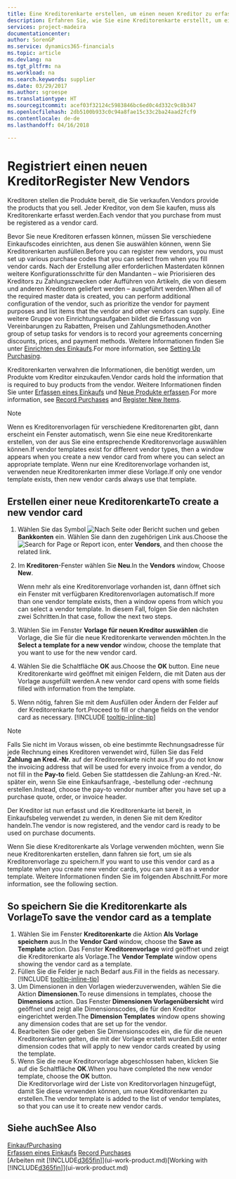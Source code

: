 ```yaml
---
title: Eine Kreditorenkarte erstellen, um einen neuen Kreditor zu erfassen | Microsoft Docs
description: Erfahren Sie, wie Sie eine Kreditorenkarte erstellt, um einen neuen Kreditor oder einem Lieferanten zu erfassen.
services: project-madeira
documentationcenter: 
author: SorenGP
ms.service: dynamics365-financials
ms.topic: article
ms.devlang: na
ms.tgt_pltfrm: na
ms.workload: na
ms.search.keywords: supplier
ms.date: 03/29/2017
ms.author: sgroespe
ms.translationtype: HT
ms.sourcegitcommit: acef03f32124c5983846bc6ed0c4d332c9c8b347
ms.openlocfilehash: 2db5100b933c0c94a8fae15c33c2ba24aad2fcf9
ms.contentlocale: de-de
ms.lasthandoff: 04/16/2018

---
```

# <a name="register-new-vendors"></a><span data-ttu-id="43371-103">Registriert einen neuen Kreditor</span><span class="sxs-lookup"><span data-stu-id="43371-103">Register New Vendors</span></span>
<span data-ttu-id="43371-104">Kreditoren stellen die Produkte bereit, die Sie verkaufen.</span><span class="sxs-lookup"><span data-stu-id="43371-104">Vendors provide the products that you sell.</span></span> <span data-ttu-id="43371-105">Jeder Kreditor, von dem Sie kaufen, muss als Kreditorenkarte erfasst werden.</span><span class="sxs-lookup"><span data-stu-id="43371-105">Each vendor that you purchase from must be registered as a vendor card.</span></span>

<span data-ttu-id="43371-106">Bevor Sie neue Kreditoren erfassen können, müssen Sie verschiedene Einkaufscodes einrichten, aus denen Sie auswählen können, wenn Sie Kreditorenkarten ausfüllen.</span><span class="sxs-lookup"><span data-stu-id="43371-106">Before you can register new vendors, you must set up various purchase codes that you can select from when you fill vendor cards.</span></span> <span data-ttu-id="43371-107">Nach der Erstellung aller erforderlichen Masterdaten können weitere Konfigurationsschritte für den Mandanten – wie Priorisieren des Kreditors zu Zahlungszwecken oder Aufführen von Artikeln, die von diesem und anderen Kreditoren geliefert werden – ausgeführt werden.</span><span class="sxs-lookup"><span data-stu-id="43371-107">When all of the required master data is created, you can perform additional configuration of the vendor, such as prioritize the vendor for payment purposes and list items that the vendor and other vendors can supply.</span></span> <span data-ttu-id="43371-108">Eine weitere Gruppe von Einrichtungsaufgaben bildet die Erfassung von Vereinbarungen zu Rabatten, Preisen und Zahlungsmethoden.</span><span class="sxs-lookup"><span data-stu-id="43371-108">Another group of setup tasks for vendors is to record your agreements concerning discounts, prices, and payment methods.</span></span> <span data-ttu-id="43371-109">Weitere Informationen finden Sie unter [Einrichten des Einkaufs](purchasing-setup-purchasing.md).</span><span class="sxs-lookup"><span data-stu-id="43371-109">For more information, see [Setting Up Purchasing](purchasing-setup-purchasing.md).</span></span>

<span data-ttu-id="43371-110">Kreditorenkarten verwahren die Informationen, die benötigt werden, um Produkte vom Kreditor einzukaufen.</span><span class="sxs-lookup"><span data-stu-id="43371-110">Vendor cards hold the information that is required to buy products from the vendor.</span></span> <span data-ttu-id="43371-111">Weitere Informationen finden Sie unter [Erfassen eines Einkaufs](purchasing-how-record-purchases.md) und [Neue Produkte erfassen](inventory-how-register-new-items.md).</span><span class="sxs-lookup"><span data-stu-id="43371-111">For more information, see [Record Purchases](purchasing-how-record-purchases.md) and [Register New Items](inventory-how-register-new-items.md).</span></span>

> [!NOTE]  
>   <span data-ttu-id="43371-112">Wenn es Kreditorenvorlagen für verschiedene Kreditorenarten gibt, dann erscheint ein Fenster automatisch, wenn Sie eine neue Kreditorenkarte erstellen, von der aus Sie eine entsprechende Kreditorenvorlage auswählen können.</span><span class="sxs-lookup"><span data-stu-id="43371-112">If vendor templates exist for different vendor types, then a window appears when you create a new vendor card from where you can select an appropriate template.</span></span> <span data-ttu-id="43371-113">Wenn nur eine Kreditorenvorlage vorhanden ist, verwenden neue Kreditorenkarten immer diese Vorlage.</span><span class="sxs-lookup"><span data-stu-id="43371-113">If only one vendor template exists, then new vendor cards always use that template.</span></span>

## <a name="to-create-a-new-vendor-card"></a><span data-ttu-id="43371-114">Erstellen einer neue Kreditorenkarte</span><span class="sxs-lookup"><span data-stu-id="43371-114">To create a new vendor card</span></span>
1. <span data-ttu-id="43371-115">Wählen Sie das Symbol ![Nach Seite oder Bericht suchen](media/ui-search/search_small.png "Nach Seite oder Bericht suchen") und geben **Bankkonten** ein. Wählen Sie dann den zugehörigen Link aus.</span><span class="sxs-lookup"><span data-stu-id="43371-115">Choose the ![Search for Page or Report](media/ui-search/search_small.png "Search for Page or Report icon") icon, enter **Vendors**, and then choose the related link.</span></span>  
2. <span data-ttu-id="43371-116">Im **Kreditoren**-Fenster wählen Sie **Neu**.</span><span class="sxs-lookup"><span data-stu-id="43371-116">In the **Vendors** window, Choose **New**.</span></span>

    <span data-ttu-id="43371-117">Wenn mehr als eine Kreditorenvorlage vorhanden ist, dann öffnet sich ein Fenster mit verfügbaren Kreditorenvorlagen automatisch.</span><span class="sxs-lookup"><span data-stu-id="43371-117">If more than one vendor template exists, then a window opens from which you can select a vendor template.</span></span> <span data-ttu-id="43371-118">In diesem Fall, folgen Sie den nächsten zwei Schritten.</span><span class="sxs-lookup"><span data-stu-id="43371-118">In that case, follow the next two steps.</span></span>
3. <span data-ttu-id="43371-119">Wählen Sie im Fenster **Vorlage für neuen Kreditor auswählen** die Vorlage, die Sie für die neue Kreditorenkarte verwenden möchten.</span><span class="sxs-lookup"><span data-stu-id="43371-119">In the **Select a template for a new vendor** window, choose the template that you want to use for the new vendor card.</span></span>
4. <span data-ttu-id="43371-120">Wählen Sie die Schaltfläche **OK** aus.</span><span class="sxs-lookup"><span data-stu-id="43371-120">Choose the **OK** button.</span></span> <span data-ttu-id="43371-121">Eine neue Kreditorenkarte wird geöffnet mit einigen Feldern, die mit Daten aus der Vorlage ausgefüllt werden.</span><span class="sxs-lookup"><span data-stu-id="43371-121">A new vendor card opens with some fields filled with information from the template.</span></span>
5. <span data-ttu-id="43371-122">Wenn nötig, fahren Sie mit dem Ausfüllen oder Ändern der Felder auf der Kreditorenkarte fort.</span><span class="sxs-lookup"><span data-stu-id="43371-122">Proceed to fill or change fields on the vendor card as necessary.</span></span> [!INCLUDE [tooltip-inline-tip](includes/tooltip-inline-tip_md.md)]

> [!NOTE]  
>   <span data-ttu-id="43371-123">Falls Sie nicht im Voraus wissen, ob eine bestimmte Rechnungsadresse für jede Rechnung eines Kreditoren verwendet wird, füllen Sie das Feld **Zahlung an Kred.-Nr.** auf der Kreditorenkarte nicht aus.</span><span class="sxs-lookup"><span data-stu-id="43371-123">If you do not know the invoicing address that will be used for every invoice from a vendor, do not fill in the **Pay-to** field.</span></span> <span data-ttu-id="43371-124">Geben Sie stattdessen die Zahlung-an Kred.-Nr. später ein, wenn Sie eine Einkaufsanfrage, -bestellung oder -rechnung erstellen.</span><span class="sxs-lookup"><span data-stu-id="43371-124">Instead, choose the pay-to vendor number after you have set up a purchase quote, order, or invoice header.</span></span>

<span data-ttu-id="43371-125">Der Kreditor ist nun erfasst und die Kreditorenkarte ist bereit, in Einkaufsbeleg verwendet zu werden, in denen Sie mit dem Kreditor handeln.</span><span class="sxs-lookup"><span data-stu-id="43371-125">The vendor is now registered, and the vendor card is ready to be used on purchase documents.</span></span>

<span data-ttu-id="43371-126">Wenn Sie diese Kreditorenkarte als Vorlage verwenden möchten, wenn Sie neue Kreditorenkarten erstellen, dann fahren sie fort, um sie als Kreditorenvorlage zu speichern.</span><span class="sxs-lookup"><span data-stu-id="43371-126">If you want to use this vendor card as a template when you create new vendor cards, you can save it as a vendor template.</span></span> <span data-ttu-id="43371-127">Weitere Informationen finden Sie im folgenden Abschnitt.</span><span class="sxs-lookup"><span data-stu-id="43371-127">For more information, see the following section.</span></span>

## <a name="to-save-the-vendor-card-as-a-template"></a><span data-ttu-id="43371-128">So speichern Sie die Kreditorenkarte als Vorlage</span><span class="sxs-lookup"><span data-stu-id="43371-128">To save the vendor card as a template</span></span>
1. <span data-ttu-id="43371-129">Wählen Sie im Fenster **Kreditorenkarte** die Aktion **Als Vorlage speichern** aus.</span><span class="sxs-lookup"><span data-stu-id="43371-129">In the **Vendor Card** window, choose the **Save as Template** action.</span></span> <span data-ttu-id="43371-130">Das Fenster **Kreditorenvorlage** wird geöffnet und zeigt die Kreditorenkarte als Vorlage.</span><span class="sxs-lookup"><span data-stu-id="43371-130">The **Vendor Template** window opens showing the vendor card as a template.</span></span>
2. <span data-ttu-id="43371-131">Füllen Sie die Felder je nach Bedarf aus.</span><span class="sxs-lookup"><span data-stu-id="43371-131">Fill in the fields as necessary.</span></span> [!INCLUDE [tooltip-inline-tip](includes/tooltip-inline-tip_md.md)]
3. <span data-ttu-id="43371-132">Um Dimensionen in den Vorlagen wiederzuverwenden, wählen Sie die Aktion **Dimensionen**.</span><span class="sxs-lookup"><span data-stu-id="43371-132">To reuse dimensions in templates, choose the **Dimensions** action.</span></span> <span data-ttu-id="43371-133">Das Fenster **Dimensionen Vorlagenübersicht** wird geöffnet und zeigt alle Dimensionscodes, die für den Kreditor eingerichtet werden.</span><span class="sxs-lookup"><span data-stu-id="43371-133">The **Dimension Templates** window opens showing any dimension codes that are set up for the vendor.</span></span>
4. <span data-ttu-id="43371-134">Bearbeiten Sie oder geben Sie Dimensionscodes ein, die für die neuen Kreditorenkarten gelten, die mit der Vorlage erstellt wurden.</span><span class="sxs-lookup"><span data-stu-id="43371-134">Edit or enter dimension codes that will apply to new vendor cards created by using the template.</span></span>
5. <span data-ttu-id="43371-135">Wenn Sie die neue Kreditorvorlage abgeschlossen haben, klicken Sie auf die Schaltfläche **OK**.</span><span class="sxs-lookup"><span data-stu-id="43371-135">When you have completed the new vendor template, choose the **OK** button.</span></span>  
   <span data-ttu-id="43371-136">Die Kreditorvorlage wird der Liste von Kreditorvorlagen hinzugefügt, damit Sie diese verwenden können, um neue Kreditorenkarten zu erstellen.</span><span class="sxs-lookup"><span data-stu-id="43371-136">The vendor template is added to the list of vendor templates, so that you can use it to create new vendor cards.</span></span>

## <a name="see-also"></a><span data-ttu-id="43371-137">Siehe auch</span><span class="sxs-lookup"><span data-stu-id="43371-137">See Also</span></span>
[<span data-ttu-id="43371-138">Einkauf</span><span class="sxs-lookup"><span data-stu-id="43371-138">Purchasing</span></span>](purchasing-manage-purchasing.md)  
<span data-ttu-id="43371-139">[Erfassen eines Einkaufs](purchasing-how-record-purchases.md) </span><span class="sxs-lookup"><span data-stu-id="43371-139">[Record Purchases](purchasing-how-record-purchases.md) </span></span>  
<span data-ttu-id="43371-140">[Arbeiten mit [!INCLUDE[d365fin](includes/d365fin_md.md)]](ui-work-product.md)</span><span class="sxs-lookup"><span data-stu-id="43371-140">[Working with [!INCLUDE[d365fin](includes/d365fin_md.md)]](ui-work-product.md)</span></span>  

